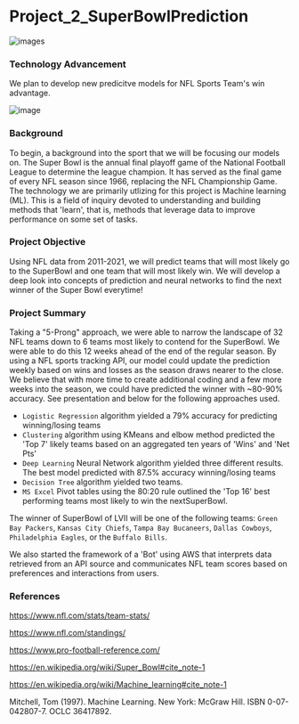 # Project_2_SuperBowlPrediction
![images](https://user-images.githubusercontent.com/104388678/192389256-068e437e-7e6d-45c2-9dad-e50708e2fe8c.png) 

###  Technology Advancement 

We plan to develop new predicitve models for NFL Sports Team's win advantage. 

![image](https://user-images.githubusercontent.com/104388678/192389870-63ad38ed-45df-4367-9983-fda9954eb42b.png)

### Background

To begin, a background into the sport that we will be focusing our models on. The Super Bowl is the annual final playoff game of the National Football League to determine the league champion. It has served as the final game of every NFL season since 1966, replacing the NFL Championship Game. The technology we are primarily utlizing for this project is Machine learning (ML). This is a field of inquiry devoted to understanding and building methods that 'learn', that is, methods that leverage data to improve performance on some set of tasks.

### Project Objective 

Using NFL data from 2011-2021, we will predict teams that will most likely go to the SuperBowl and one team that will most likely win.  We will develop a deep look into concepts of prediction and neural networks to find the next winner of the Super Bowl everytime!


### Project Summary

Taking a "5-Prong" approach, we were able to narrow the landscape of 32 NFL teams down to 6 teams most likely to contend for the SuperBowl. We were able to do this 12 weeks ahead of the end of the regular season.  By using a NFL sports tracking API, our model could update the prediction weekly based on wins and losses as the season draws nearer to the close. We believe that with more time to create additional coding and a few more weeks into the season, we could have predicted the winner with ~80-90% accuracy. See presentation and below for the following approaches used.

* `Logistic Regression` algorithm yielded a 79% accuracy for predicting winning/losing teams
* `Clustering` algorithm using KMeans and elbow method predicted the 'Top 7' likely teams based on an aggregated ten years of 'Wins' and 'Net Pts'
* `Deep Learning` Neural Network algorithm yielded three different results.  The best model predicted with 87.5% accuracy winning/losing teams
* `Decision Tree` algorithm yielded two teams.
* `MS Excel` Pivot tables using the 80:20 rule outlined the 'Top 16' best performing teams most likely to win the nextSuperBowl. 

The winner of SuperBowl of LVII will be one of the following teams: `Green Bay Packers`, `Kansas City Chiefs`, `Tampa Bay Bucaneers`, `Dallas Cowboys`, `Philadelphia Eagles`, or the `Buffalo Bills`.

We also started the framework of a 'Bot' using AWS that interprets data retrieved from an API source and communicates NFL team scores based on preferences and interactions from users. 


### References
https://www.nfl.com/stats/team-stats/

https://www.nfl.com/standings/

https://www.pro-football-reference.com/

https://en.wikipedia.org/wiki/Super_Bowl#cite_note-1

https://en.wikipedia.org/wiki/Machine_learning#cite_note-1

Mitchell, Tom (1997). Machine Learning. New York: McGraw Hill. ISBN 0-07-042807-7. OCLC 36417892.
